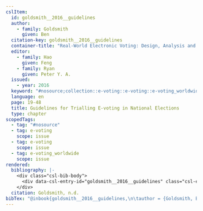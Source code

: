 ```yaml
---
cslItem:
  id: goldsmith__2016__guidelines
  author:
    - family: Goldsmith
      given: Ben
  citation-key: goldsmith__2016__guidelines
  container-title: "Real-World Electronic Voting: Design, Analysis and Deployment"
  editor:
    - family: Hao
      given: Feng
    - family: Ryan
      given: Peter Y. A.
  issued:
    - year: 2016
  keyword: "#nosource;collection::e-voting::e-voting::e-voting_worldwide"
  language: en
  page: 19-48
  title: Guidelines for Trialling E-voting in National Elections
  type: chapter
scopedTags:
  - tag: "#nosource"
  - tag: e-voting
    scope: issue
  - tag: e-voting
    scope: issue
  - tag: e-voting_worldwide
    scope: issue
rendered:
  bibliography: |-
    <div class="csl-bib-body">
      <div data-csl-entry-id="goldsmith__2016__guidelines" class="csl-entry">Goldsmith, B. n.d.. Guidelines for Trialling E-voting in National Elections. In F. Hao &#38; P. Y. A. Ryan (Eds.), <i>Real-World Electronic Voting: Design, Analysis and Deployment</i> (pp. 19–48).</div>
    </div>
  citation: Goldsmith, n.d.
bibTex: "@inbook{goldsmith__2016__guidelines,\n\tauthor = {Goldsmith, Ben},\n\tbooktitle = {Real-{World} {Electronic} {Voting}: Design, {Analysis} and {Deployment}},\n\teditor = {Hao, Feng and Ryan, Peter Y. A.},\n\tpages = {19--48},\n\ttitle = {Guidelines for {Trialling} {E}-voting in {National} {Elections}},\n}\n\n"
---
```

